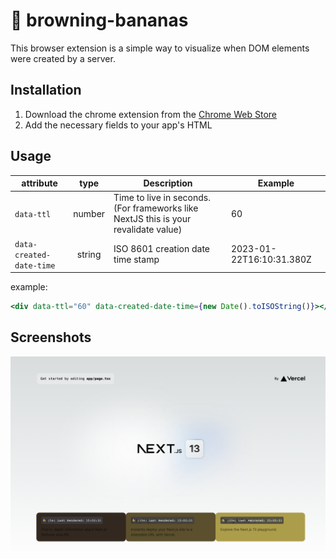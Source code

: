 # 🍌 browning-bananas

This browser extension is a simple way to visualize when DOM elements were created by a server.

## Installation
1. Download the chrome extension from the [Chrome Web Store](https://chrome.google.com/webstore/detail/browning-bananas/lljgjgjgjgjgjgjgjgjgjgjgjgjgjgjg)
1. Add the necessary fields to your app's HTML 
## Usage

| attribute   |      type      |  Description | Example |
|----------|:-------------:|------|------|
| `data-ttl` |  number | Time to live in seconds. (For frameworks like NextJS this is your revalidate value) | 60 |
| `data-created-date-time` |  string | ISO 8601 creation date time stamp | 2023-01-22T16:10:31.380Z |

example:
```jsx
<div data-ttl="60" data-created-date-time={new Date().toISOString()}></div>
```

## Screenshots
![NextJS example](https://raw.githubusercontent.com/nmiddendorff/browning-bananas/main/readme-images/next-screenshot.png)